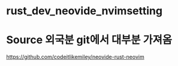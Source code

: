 # rust_dev_neovide_nvimsetting



# Source 외국분 git에서 대부분 가져옴

https://github.com/codeitlikemiley/neovide-rust-neovim
